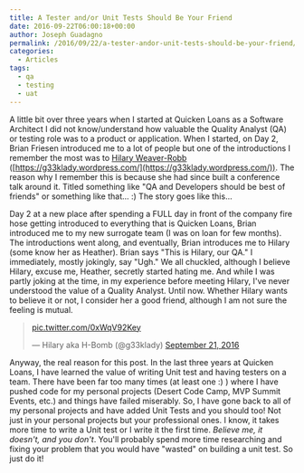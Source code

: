 ```yaml
---
title: A Tester and/or Unit Tests Should Be Your Friend
date: 2016-09-22T06:00:18+00:00
author: Joseph Guadagno
permalink: /2016/09/22/a-tester-andor-unit-tests-should-be-your-friend/
categories:
  - Articles
tags:
  - qa
  - testing
  - uat
---
```


A little bit over three years when I started at Quicken Loans as a Software Architect I did not know/understand how valuable the Quality Analyst (QA) or testing role was to a product or application. When I started, on Day 2, Brian Friesen introduced me to a lot of people but one of the introductions I remember the most was to [Hilary Weaver-Robb](http://www.twitter.com/g33klady) ([https://g33klady.wordpress.com/](https://g33klady.wordpress.com/)). The reason why I remember this is because she had since built a conference talk around it. Titled something like "QA and Developers should be best of friends" or something like that... :) The story goes like this...

Day 2 at a new place after spending a FULL day in front of the company fire hose getting introduced to everything that is Quicken Loans, Brian introduced me to my new surrogate team (I was on loan for few months). The introductions went along, and eventually, Brian introduces me to Hilary (some know her as Heather). Brian says "This is Hilary, our QA." I immediately, mostly jokingly, say "Ugh." We all chuckled, although I believe Hilary, excuse me, Heather, secretly started hating me. And while I was partly joking at the time, in my experience before meeting Hilary, I've never understood the value of a Quality Analyst. Until now. Whether Hilary wants to believe it or not, I consider her a good friend, although I am not sure the feeling is mutual.

<blockquote class="twitter-tweet" data-lang="en"><p lang="und" dir="ltr"> <a href="https://t.co/0xWqV92Key">pic.twitter.com/0xWqV92Key</a></p>&mdash; Hilary aka H-Bomb (@g33klady) <a href="https://twitter.com/g33klady/status/778664643116011521?ref_src=twsrc%5Etfw">September 21, 2016</a></blockquote>
<script async src="https://platform.twitter.com/widgets.js" charset="utf-8"></script>

Anyway, the real reason for this post. In the last three years at Quicken Loans, I have learned the value of writing Unit test and having testers on a team. There have been far too many times (at least one :) ) where I have pushed code for my personal projects (Desert Code Camp, MVP Summit Events, etc.) and things have failed miserably. So, I have gone back to all of my personal projects and have added Unit Tests and you should too! Not just in your personal projects but your professional ones. I know, it takes more time to write a Unit test or I write it the first time. _Believe me, it doesn't, and you don't_. You'll probably spend more time researching and fixing your problem that you would have "wasted" on building a unit test. So just do it!